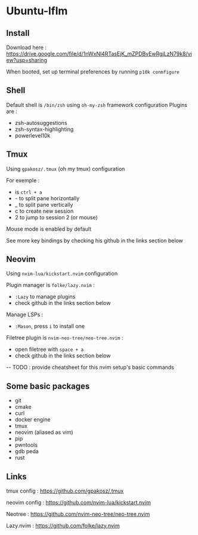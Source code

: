 # Ubuntu-lflm

## Install
Download here : https://drive.google.com/file/d/1nWxNl4RTasEjK_mZPDBvEwRgjLzN79k8/view?usp=sharing

When booted, set up terminal preferences by running `p10k conmfigure`

## Shell
Default shell is `/bin/zsh` using `oh-my-zsh` framework configuration
Plugins are :
  - zsh-autosuggestions
  - zsh-syntax-highlighting
  - powerlevel10k

## Tmux
Using `gpakosz/.tmux` (oh my tmux) configuration

For exemple :
  - <prefix> is `ctrl + a`
  - <prefix>- to split pane horizontally
  - <prefix>_ to split pane vertically
  - <prefix>c to create new session
  - <prefix>2 to jump to session 2 (or mouse)

Mouse mode is enabled by default

See more key bindings by checking his github in the links section below

## Neovim
Using `nvim-lua/kickstart.nvim` configuration

Plugin manager is `folke/lazy.nvim` :
  - `:Lazy` to manage plugins
  - check github in the links section below

Manage LSPs :
  - `:Mason`, press `i` to install one

Filetree plugin is `nvim-neo-tree/neo-tree.nvim` :
  - open filetree with `space + a`
  - check github in the links section below

-- TODO : provide cheatsheet for this nvim setup's basic commands

## Some basic packages
- git
- cmake
- curl
- docker engine
- tmux
- neovim (aliased as vim)
- pip
- pwntools
- gdb peda
- rust

## Links
tmux config : https://github.com/gpakosz/.tmux

neovim config : https://github.com/nvim-lua/kickstart.nvim

Neotree : https://github.com/nvim-neo-tree/neo-tree.nvim

Lazy.nvim : https://github.com/folke/lazy.nvim

